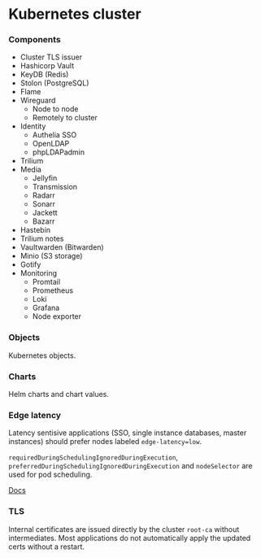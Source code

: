 # Kubernetes cluster

### Components

- Cluster TLS issuer
- Hashicorp Vault
- KeyDB (Redis)
- Stolon (PostgreSQL)
- Flame
- Wireguard
  - Node to node
  - Remotely to cluster
- Identity
  - Authelia SSO
  - OpenLDAP
  - phpLDAPadmin
- Trilium
- Media
  - Jellyfin
  - Transmission
  - Radarr
  - Sonarr
  - Jackett
  - Bazarr
- Hastebin
- Trilium notes
- Vaultwarden (Bitwarden)
- Minio (S3 storage)
- Gotify
- Monitoring
  - Promtail
  - Prometheus
  - Loki
  - Grafana
  - Node exporter

### Objects

Kubernetes objects.

### Charts

Helm charts and chart values.

### Edge latency

Latency sentisive applications (SSO, single instance databases, master instances) should prefer nodes labeled `edge-latency=low`.

`requiredDuringSchedulingIgnoredDuringExecution`, `preferredDuringSchedulingIgnoredDuringExecution` and `nodeSelector` are used for pod scheduling.

[Docs](https://kubernetes.io/docs/concepts/scheduling-eviction/assign-pod-node/)

### TLS

Internal certificates are issued directly by the cluster `root-ca` without intermediates. Most applications do not automatically apply the updated certs without a restart.
